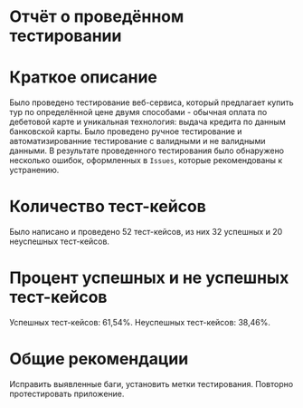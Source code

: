 # Отчёт о проведённом тестировании
# Краткое описание
Было проведено тестирование веб-сервиса, который предлагает купить тур по определённой цене двумя способами - обычная оплата по дебетовой карте и уникальная технология: выдача кредита по данным банковской карты. Было проведено ручное тестирование и автоматизированние тестирование с валидными и не валидными данными. В результате проведенного тестирования было обнаружено несколько ошибок, оформленных в `Issues`, которые рекомендованы к устранению. 
# Количество тест-кейсов
Было написано и проведено 52 тест-кейсов, из них 32 успешных и 20 неуспешных тест-кейсов.
# Процент успешных и не успешных тест-кейсов
Успешных тест-кейсов: 61,54%.
Неуспешных тест-кейсов: 38,46%.
# Общие рекомендации
Исправить выявленные баги, установить метки тестирования. Повторно протестировать приложение.
